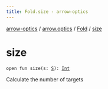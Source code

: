 ```yaml
---
title: Fold.size - arrow-optics
---
```


[arrow-optics](../../index.html) / [arrow.optics](../index.html) / [Fold](index.html) / [size](./size.html)

# size

`open fun size(s: `[`S`](index.html#S)`): `[`Int`](https://kotlinlang.org/api/latest/jvm/stdlib/kotlin/-int/index.html)

Calculate the number of targets

